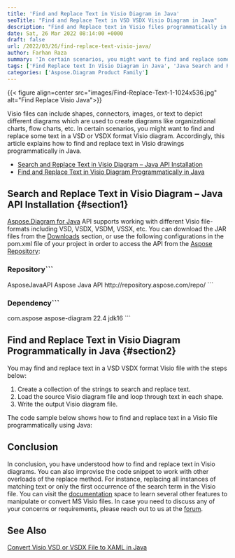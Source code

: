 ```yaml
---
title: 'Find and Replace Text in Visio Diagram in Java'
seoTitle: "Find and Replace Text in VSD VSDX Visio Diagram in Java"
description: "Find and Replace text in Visio files programmatically in Java. Search and Replace Text in VSD VSDX Diagram file in Java applications."
date: Sat, 26 Mar 2022 08:14:00 +0000
draft: false
url: /2022/03/26/find-replace-text-visio-java/
author: Farhan Raza
summary: 'In certain scenarios, you might want to find and replace some text in a VSD or VSDX format Visio diagram. Accordingly, this article explains how to **find and replace text in Visio drawings programmatically in Java.**'
tags: ['Find Replace text In Visio Diagram in Java', 'Java Search and Replace Text in Visio', 'Search and Replace Text in Visio Diagram in Java']
categories: ['Aspose.Diagram Product Family']
---
```




{{< figure align=center src="images/Find-Replace-Text-1-1024x536.jpg" alt="Find Replace Visio Java">}}


Visio files can include shapes, connectors, images, or text to depict different diagrams which are used to create diagrams like organizational charts, flow charts, etc. In certain scenarios, you might want to find and replace some text in a VSD or VSDX format Visio diagram. Accordingly, this article explains how to find and replace text in Visio drawings programmatically in Java.

*   [Search and Replace Text in Visio Diagram – Java API Installation][1]
*   [Find and Replace Text in Visio Diagram Programmatically in Java][2]

## Search and Replace Text in Visio Diagram – Java API Installation {#section1}

[Aspose.Diagram for Java][3] API supports working with different Visio file-formats including VSD, VSDX, VSDM, VSSX, etc. You can download the JAR files from the [Downloads][4] section, or use the following configurations in the pom.xml file of your project in order to access the API from the [Aspose Repository][5]:

### Repository```
 <repositories>
    <repository>
        <id>AsposeJavaAPI</id>
        <name>Aspose Java API</name>
        <url>http://repository.aspose.com/repo/</url>
    </repository>
</repositories>
```

### Dependency```
 <dependencies>
    <dependency>
        <groupId>com.aspose</groupId>
        <artifactId>aspose-diagram</artifactId>
        <version>22.4</version>
        <classifier>jdk16</classifier>
    </dependency>
</dependencies>
```

## Find and Replace Text in Visio Diagram Programmatically in Java {#section2}

You may find and replace text in a VSD VSDX format Visio file with the steps below:

1.  Create a collection of the strings to search and replace text.
2.  Load the source Visio diagram file and loop through text in each shape.
3.  Write the output Visio diagram file.

The code sample below shows how to find and replace text in a Visio file programmatically using Java:



## Conclusion

In conclusion, you have understood how to find and replace text in Visio diagrams. You can also improvise the code snippet to work with other overloads of the replace method. For instance, replacing all instances of matching text or only the first occurrence of the search term in the Visio file. You can visit the [documentation][6] space to learn several other features to manipulate or convert MS Visio files. In case you need to discuss any of your concerns or requirements, please reach out to us at the [forum][7].

## See Also

[Convert Visio VSD or VSDX File to XAML in Java][8]




[1]: #section1
[2]: #section2
[3]: https://products.aspose.com/diagram/java/
[4]: https://downloads.aspose.com/diagram/java
[5]: https://repository.aspose.com/webapp/#/artifacts/browse/tree/General/repo/com/aspose/aspose-diagram
[6]: https://docs.aspose.com/diagram/java/
[7]: https://forum.aspose.com/c/diagram
[8]: https://blog.aspose.com/2022/02/28/convert-visio-to-xaml-java/




